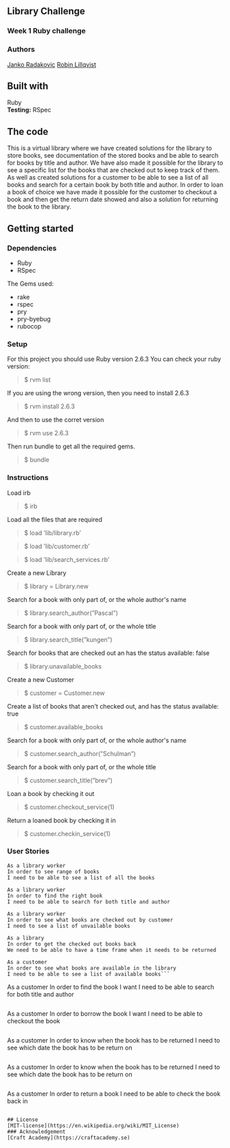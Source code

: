 ## Library Challenge
### Week 1 Ruby challenge

### Authors 
[Janko Radakovic](https://github.com/MadFarmer101/library-challenge.git)
[Robin Lillqvist](https://github.com/robin-lillqvist/library-challenge.git)
## Built with  
Ruby   
**Testing:** RSpec  

## The code   
This is a virtual library where we have created solutions for the library to store books, see documentation of the stored books and be able to search for books by title and author. We have also made it possible for the library to see a specific list for the books that are checked out to keep track of them. As well as created solutions for a customer to be able to see a list of all books and search for a certain book by both title and author. In order to loan a book of choice we have made it possible for the customer to checkout a book and then get the return date showed and also a solution for returning the book to the library.

## Getting started
### Dependencies  
* Ruby
* RSpec

The Gems used:
- rake
- rspec
- pry
- pry-byebug
- rubocop

### Setup   
For this project you should use Ruby version 2.6.3
You can check your ruby version:
>$ rvm list

If you are using the wrong version, then you need to install 2.6.3
>$ rvm install 2.6.3

And then to use the corret version
>$ rvm use 2.6.3

Then run bundle to get all the required gems.
>$ bundle

### Instructions
Load irb

>$ irb 

Load all the files that are required

>$ load ’lib/library.rb’

>$ load ’lib/customer.rb’

>$ load ’lib/search_services.rb’

Create a new Library

>$ library = Library.new

Search for a book with only part of, or the whole author's name

>$ library.search_author(”Pascal”)

Search for a book with only part of, or the whole title

>$ library.search_title(”kungen”)

Search for books that are checked out an has the status available: false

>$ library.unavailable_books



Create a new Customer

>$ customer = Customer.new

Create a list of books that aren't checked out, and has the status available: true

>$ customer.available_books

Search for a book with only part of, or the whole author's name

>$ customer.search_author(”Schulman”)

Search for a book with only part of, or the whole title

>$ customer.search_title(”brev”)

Loan a book by checking it out

>$ customer.checkout_service(1)

Return a loaned book by checking it in

>$ customer.checkin_service(1)

### User Stories
```
As a library worker
In order to see range of books 
I need to be able to see a list of all the books
```

```
As a library worker
In order to find the right book
I need to be able to search for both title and author
```

```
As a library worker
In order to see what books are checked out by customer 
I need to see a list of unvailable books
```

```
As a library
In order to get the checked out books back
We need to be able to have a time frame when it needs to be returned
```

```
As a customer
In order to see what books are available in the library
I need to be able to see a list of available books```

```
As a customer
In order to find the book I want
I need to be able to search for both title and author
```

```
As a customer
In order to borrow the book I want
I need to be able to checkout the book
```

```
As a customer
In order to know when the book has to be returned
I need to see which date the book has to be return on 
```

```
As a customer
In order to know when the book has to be returned
I need to see which date the book has to be return on 
```

```
As a customer
In order to return a book
I need to be able to check the book back in
```
 
## License  
[MIT-license](https://en.wikipedia.org/wiki/MIT_License)
### Acknowledgement  
[Craft Academy](https://craftacademy.se)  
